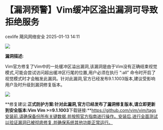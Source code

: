 #  【漏洞预警】Vim缓冲区溢出漏洞可导致拒绝服务   
cexlife  飓风网络安全   2025-01-13 14:11  
  
![](https://mmbiz.qpic.cn/mmbiz_png/ibhQpAia4xu024a72l89b7d3v2ibFicabf2XJ0mxwG3Wb5CyGuxnd1iaYAvrMrppiakvOicgcbY47k41b4l2SftbiccLSQ/640?wx_fmt=png&from=appmsg "")  
  
**漏洞描述:**  
  
Vim官方修复了Vim中的一处缓冲区溢出漏洞,该漏洞是由于Vim没有正确结束视觉模式,可能会尝试访问超出缓冲区行尾的位置,用户必须在执行 “:all” 命令时开启了视觉模式时才会触发此漏洞。针对此漏洞,官方已经发布9.1.1003版本,建议受影响用户及时升级到漏洞修复版本。  
  
![](https://mmbiz.qpic.cn/mmbiz_png/ibhQpAia4xu024a72l89b7d3v2ibFicabf2X02azibQK6iafUBL92PzSGz6mreYibo3Mia2W2YMCibRYoicbeJJHP3iaXWibnA/640?wx_fmt=png&from=appmsg "")  
  
**修复建议:**正式防护方案:针对此漏洞,官方已经发布了漏洞修复版本,请立即更新到安全版本:Vim Vim >=9.1.1003**下载链接:**https://github.com/vim/vim/tags安装前,请确保备份所有关键数据,并按照官方指南进行操作。安装后,进行全面测试以验证漏洞已被彻底修复,并确保系统其他功能正常运行。  
  
